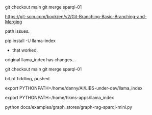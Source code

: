 <!-- title: llama_index SPARQL Notes 19 -->

git checkout main
git merge sparql-01

https://git-scm.com/book/en/v2/Git-Branching-Basic-Branching-and-Merging

path issues.

pip install -U llama-index

- that worked.

original llama_index has changes...

git checkout main
git merge sparql-01

bit of fiddling, pushed

export PYTHONPATH=/home/danny/AI/LIBS-under-dev/llama_index

export PYTHONPATH=/home/hkms-apps/llama_index

 python docs/examples/graph_stores/graph-rag-sparql-mini.py
